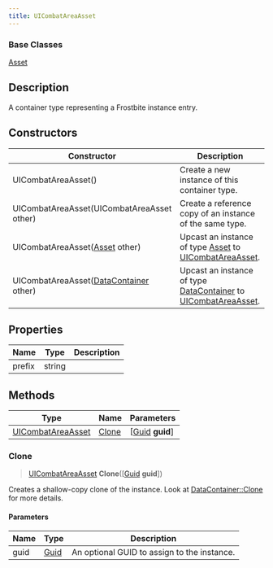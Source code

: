 ```yaml
---
title: UICombatAreaAsset
---
```

### Base Classes

[Asset](/vext/ref/fb/asset/)

## Description

A container type representing a Frostbite instance entry.

## Constructors

| Constructor                                                                  | Description                                                                                                               |
| ---------------------------------------------------------------------------- | ------------------------------------------------------------------------------------------------------------------------- |
| UICombatAreaAsset()                                                          | Create a new instance of this container type.                                                                             |
| UICombatAreaAsset(UICombatAreaAsset other)                                   | Create a reference copy of an instance of the same type.                                                                  |
| UICombatAreaAsset([Asset](/vext/ref/fb/asset/) other)                                      | Upcast an instance of type [Asset](/vext/ref/fb/asset/) to [UICombatAreaAsset](/vext/ref/fb/uicombatareaasset/).                                      |
| UICombatAreaAsset([DataContainer](/vext/ref/shared/class/datacontainer) other) | Upcast an instance of type [DataContainer](/vext/ref/shared/class/datacontainer) to [UICombatAreaAsset](/vext/ref/fb/uicombatareaasset/). |

## Properties

| Name   | Type   | Description |
| ------ | ------ | ----------- |
| prefix | string |             |

## Methods

| Type                                   | Name            | Parameters                                     |
| -------------------------------------- | --------------- | ---------------------------------------------- |
| [UICombatAreaAsset](/vext/ref/fb/uicombatareaasset/) | [Clone](#clone) | \[[Guid](/vext/ref/shared/class/guid) **guid**\] |

### Clone

> [UICombatAreaAsset](/vext/ref/fb/uicombatareaasset/) **Clone**(\[[Guid](/vext/ref/shared/class/guid) **guid**\])

Creates a shallow-copy clone of the instance. Look at [DataContainer::Clone](/vext/ref/shared/class/datacontainer#clone) for more details.

#### Parameters

| Name | Type         | Description                                 |
| ---- | ------------ | ------------------------------------------- |
| guid | [Guid](/vext/ref/shared/class/guid/) | An optional GUID to assign to the instance. |
